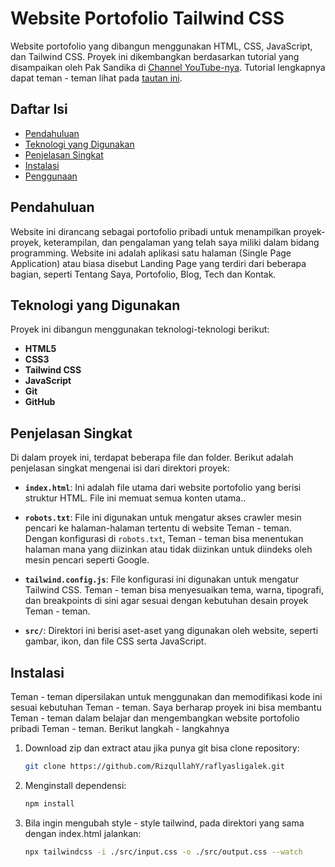 # Website Portofolio Tailwind CSS
Website portofolio yang dibangun menggunakan HTML, CSS, JavaScript, dan Tailwind CSS. Proyek ini dikembangkan berdasarkan tutorial yang disampaikan oleh Pak Sandika di [Channel YouTube-nya](https://www.youtube.com/@sandhikagalihWPU). Tutorial lengkapnya dapat teman - teman lihat pada [tautan ini](https://www.youtube.com/watch?v=8Ea4oq8qFtM&t=816s&pp=ygUSd3B1IHRhaWx3aW5kIHBvcnRv).

## Daftar Isi
- [Pendahuluan](#pendahuluan)
- [Teknologi yang Digunakan](#teknologi-yang-digunakan)
- [Penjelasan Singkat](#penjelasan-singkat)
- [Instalasi](#instalasi)
- [Penggunaan](#penggunaan)


## Pendahuluan
Website ini dirancang sebagai portofolio pribadi untuk menampilkan proyek-proyek, keterampilan, dan pengalaman yang telah saya miliki dalam bidang programming. Website ini adalah aplikasi satu halaman (Single Page Application) atau biasa disebut Landing Page yang terdiri dari beberapa bagian, seperti Tentang Saya, Portofolio, Blog, Tech dan Kontak.


## Teknologi yang Digunakan
Proyek ini dibangun menggunakan teknologi-teknologi berikut:

- **HTML5**
- **CSS3** 
- **Tailwind CSS**
- **JavaScript**
- **Git**
- **GitHub**

## Penjelasan Singkat
Di dalam proyek ini, terdapat beberapa file dan folder. Berikut adalah penjelasan singkat mengenai isi dari direktori proyek:

- **`index.html`**:
  Ini adalah file utama dari website portofolio yang berisi struktur HTML. File ini memuat semua konten utama..

- **`robots.txt`**:
  File ini digunakan untuk mengatur akses crawler mesin pencari ke halaman-halaman tertentu di website Teman - teman. Dengan konfigurasi di `robots.txt`, Teman - teman bisa menentukan halaman mana yang diizinkan atau tidak diizinkan untuk diindeks oleh mesin pencari seperti Google.

- **`tailwind.config.js`**:
  File konfigurasi ini digunakan untuk mengatur Tailwind CSS. Teman - teman bisa menyesuaikan tema, warna, tipografi, dan breakpoints di sini agar sesuai dengan kebutuhan desain proyek Teman - teman.

- **`src/`**:
  Direktori ini berisi aset-aset yang digunakan oleh website, seperti gambar, ikon, dan file CSS serta JavaScript.

## Instalasi
Teman - teman dipersilakan untuk menggunakan dan memodifikasi kode ini sesuai kebutuhan Teman - teman. Saya berharap proyek ini bisa membantu Teman - teman dalam belajar dan mengembangkan website portofolio pribadi Teman - teman. Berikut langkah - langkahnya

1. Download zip dan extract atau jika punya git bisa clone repository:
   ```bash 
   git clone https://github.com/RizqullahY/raflyasligalek.git 
   ```
2. Menginstall dependensi:
   ```bash 
   npm install
   ```
3. Bila ingin mengubah style - style tailwind, pada direktori yang sama dengan index.html jalankan:
   ```bash 
   npx tailwindcss -i ./src/input.css -o ./src/output.css --watch
   ```



